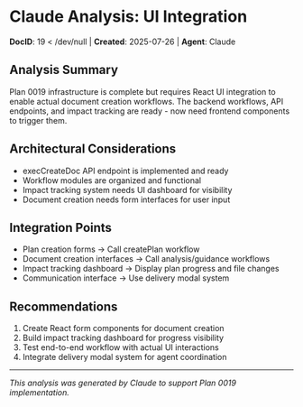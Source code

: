 # Claude Analysis: UI Integration
**DocID**: 19  < /dev/null |  **Created**: 2025-07-26 | **Agent**: Claude

## Analysis Summary
Plan 0019 infrastructure is complete but requires React UI integration to enable actual document creation workflows. The backend workflows, API endpoints, and impact tracking are ready - now need frontend components to trigger them.

## Architectural Considerations
- execCreateDoc API endpoint is implemented and ready
- Workflow modules are organized and functional
- Impact tracking system needs UI dashboard for visibility
- Document creation needs form interfaces for user input

## Integration Points
- Plan creation forms → Call createPlan workflow
- Document creation interfaces → Call analysis/guidance workflows  
- Impact tracking dashboard → Display plan progress and file changes
- Communication interface → Use delivery modal system

## Recommendations
1. Create React form components for document creation
2. Build impact tracking dashboard for progress visibility
3. Test end-to-end workflow with actual UI interactions
4. Integrate delivery modal system for agent coordination

---
*This analysis was generated by Claude to support Plan 0019 implementation.*
